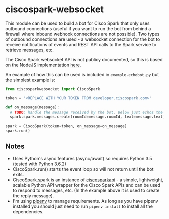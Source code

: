 # ciscospark-websocket

This module can be used to build a bot for Cisco Spark that only uses outbound connections (useful if you want to run the bot from behind a firewall where inbound webhook connections are not possible). Two types of outbound connections are used - a websocket connection for the bot to receive notifications of events and REST API calls to the Spark service to retrieve messages, etc.

The Cisco Spark websocket API is not publicy documented, so this is based on the NodeJS implementation [here](https://github.com/marchfederico/ciscospark-websocket-events). 

An example of how this can be used is included in `example-echobot.py` but the simplest example is:

``` python
from ciscosparkwebsocket import CiscoSpark

token = '<REPLACE WITH YOUR TOKEN FROM developer.ciscospark.com>'

def on_message(message):
  # TODO: handle the message received by the bot. Below just echos the message back to the sender
  spark.spark.messages.create(roomId=message.roomId, text=message.text)
  
spark = CiscoSpark(token=token, on_message=on_message)
spark.run()

```

## Notes
 - Uses Python's async features (async/await) so requires Python 3.5 (tested with Python 3.6.2)
 - CiscoSpark.run() starts the event loop so will not return until the bot exits. 
 - CiscoSpark.spark is an instance of [ciscosparkapi](http://ciscosparkapi.readthedocs.io/en/latest/) - a simple, lightweight, scalable Python API wrapper for the Cisco Spark APIs and can be used to respond to messages, etc. (In the example above it is used to create the reply message).
 - I'm using [pipenv](https://docs.pipenv.org) to manage requirements. As long as you have pipenv installed you should just need to run `pipenv install` to install all the dependencies.
